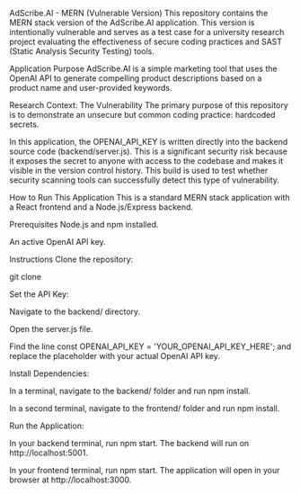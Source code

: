 AdScribe.AI - MERN (Vulnerable Version)
This repository contains the MERN stack version of the AdScribe.AI application. This version is intentionally vulnerable and serves as a test case for a university research project evaluating the effectiveness of secure coding practices and SAST (Static Analysis Security Testing) tools.

Application Purpose
AdScribe.AI is a simple marketing tool that uses the OpenAI API to generate compelling product descriptions based on a product name and user-provided keywords.

Research Context: The Vulnerability
The primary purpose of this repository is to demonstrate an unsecure but common coding practice: hardcoded secrets.

In this application, the OPENAI_API_KEY is written directly into the backend source code (backend/server.js). This is a significant security risk because it exposes the secret to anyone with access to the codebase and makes it visible in the version control history. This build is used to test whether security scanning tools can successfully detect this type of vulnerability.

How to Run This Application
This is a standard MERN stack application with a React frontend and a Node.js/Express backend.

Prerequisites
Node.js and npm installed.

An active OpenAI API key.

Instructions
Clone the repository:

git clone <repository-url>

Set the API Key:

Navigate to the backend/ directory.

Open the server.js file.

Find the line const OPENAI_API_KEY = 'YOUR_OPENAI_API_KEY_HERE'; and replace the placeholder with your actual OpenAI API key.

Install Dependencies:

In a terminal, navigate to the backend/ folder and run npm install.

In a second terminal, navigate to the frontend/ folder and run npm install.

Run the Application:

In your backend terminal, run npm start. The backend will run on http://localhost:5001.

In your frontend terminal, run npm start. The application will open in your browser at http://localhost:3000.
